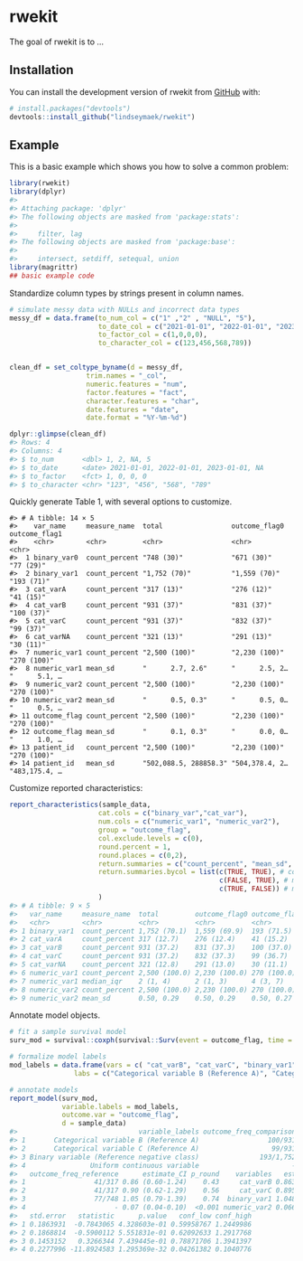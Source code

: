 
<!-- README.md is generated from README.Rmd. Please edit that file -->

# rwekit

<!-- badges: start -->
<!-- badges: end -->

The goal of rwekit is to …

## Installation

You can install the development version of rwekit from
[GitHub](https://github.com/) with:

``` r
# install.packages("devtools")
devtools::install_github("lindseymaek/rwekit")
```

## Example

This is a basic example which shows you how to solve a common problem:

``` r
library(rwekit)
library(dplyr)
#> 
#> Attaching package: 'dplyr'
#> The following objects are masked from 'package:stats':
#> 
#>     filter, lag
#> The following objects are masked from 'package:base':
#> 
#>     intersect, setdiff, setequal, union
library(magrittr)
## basic example code
```

Standardize column types by strings present in column names.

``` r
# simulate messy data with NULLs and incorrect data types
messy_df = data.frame(to_num_col = c("1" ,"2" , "NULL", "5"),
                      to_date_col = c("2021-01-01", "2022-01-01", "2023-01-01", "NULL"),
                      to_factor_col = c(1,0,0,0),
                      to_character_col = c(123,456,568,789))


clean_df = set_coltype_byname(d = messy_df,
                   trim.names = "_col",
                   numeric.features = "num",
                   factor.features = "fact",
                   character.features = "char",
                   date.features = "date",
                   date.format = "%Y-%m-%d")

dplyr::glimpse(clean_df)
#> Rows: 4
#> Columns: 4
#> $ to_num       <dbl> 1, 2, NA, 5
#> $ to_date      <date> 2021-01-01, 2022-01-01, 2023-01-01, NA
#> $ to_factor    <fct> 1, 0, 0, 0
#> $ to_character <chr> "123", "456", "568", "789"
```

Quickly generate Table 1, with several options to customize.

    #> # A tibble: 14 × 5
    #>    var_name     measure_name  total                 outcome_flag0  outcome_flag1
    #>    <chr>        <chr>         <chr>                 <chr>          <chr>        
    #>  1 binary_var0  count_percent "748 (30)"            "671 (30)"     "77 (29)"    
    #>  2 binary_var1  count_percent "1,752 (70)"          "1,559 (70)"   "193 (71)"   
    #>  3 cat_varA     count_percent "317 (13)"            "276 (12)"     "41 (15)"    
    #>  4 cat_varB     count_percent "931 (37)"            "831 (37)"     "100 (37)"   
    #>  5 cat_varC     count_percent "931 (37)"            "832 (37)"     "99 (37)"    
    #>  6 cat_varNA    count_percent "321 (13)"            "291 (13)"     "30 (11)"    
    #>  7 numeric_var1 count_percent "2,500 (100)"         "2,230 (100)"  "270 (100)"  
    #>  8 numeric_var1 mean_sd       "      2.7, 2.6"      "      2.5, 2… "      5.1, …
    #>  9 numeric_var2 count_percent "2,500 (100)"         "2,230 (100)"  "270 (100)"  
    #> 10 numeric_var2 mean_sd       "      0.5, 0.3"      "      0.5, 0… "      0.5, …
    #> 11 outcome_flag count_percent "2,500 (100)"         "2,230 (100)"  "270 (100)"  
    #> 12 outcome_flag mean_sd       "      0.1, 0.3"      "      0.0, 0… "      1.0, …
    #> 13 patient_id   count_percent "2,500 (100)"         "2,230 (100)"  "270 (100)"  
    #> 14 patient_id   mean_sd       "502,088.5, 288858.3" "504,378.4, 2… "483,175.4, …

Customize reported characteristics:

``` r
report_characteristics(sample_data,
                      cat.cols = c("binary_var","cat_var"),
                      num.cols = c("numeric_var1", "numeric_var2"),
                      group = "outcome_flag",
                      col.exclude.levels = c(0),
                      round.percent = 1,
                      round.places = c(0,2),
                      return.summaries = c("count_percent", "mean_sd", "median_iqr"),
                      return.summaries.bycol = list(c(TRUE, TRUE), # count_percent
                                                    c(FALSE, TRUE), # mean_sd
                                                    c(TRUE, FALSE)) # median_iqr
                      )
#> # A tibble: 9 × 5
#>   var_name     measure_name  total         outcome_flag0 outcome_flag1
#>   <chr>        <chr>         <chr>         <chr>         <chr>        
#> 1 binary_var1  count_percent 1,752 (70.1)  1,559 (69.9)  193 (71.5)   
#> 2 cat_varA     count_percent 317 (12.7)    276 (12.4)    41 (15.2)    
#> 3 cat_varB     count_percent 931 (37.2)    831 (37.3)    100 (37.0)   
#> 4 cat_varC     count_percent 931 (37.2)    832 (37.3)    99 (36.7)    
#> 5 cat_varNA    count_percent 321 (12.8)    291 (13.0)    30 (11.1)    
#> 6 numeric_var1 count_percent 2,500 (100.0) 2,230 (100.0) 270 (100.0)  
#> 7 numeric_var1 median_iqr    2 (1, 4)      2 (1, 3)      4 (3, 7)     
#> 8 numeric_var2 count_percent 2,500 (100.0) 2,230 (100.0) 270 (100.0)  
#> 9 numeric_var2 mean_sd       0.50, 0.29    0.50, 0.29    0.50, 0.27
```

Annotate model objects.

``` r
# fit a sample survival model
surv_mod = survival::coxph(survival::Surv(event = outcome_flag, time = numeric_var1) ~ binary_var + cat_var + numeric_var2, data = sample_data)

# formalize model labels
mod_labels = data.frame(vars = c( "cat_varB", "cat_varC", "binary_var1", "numeric_var2"),
                labs = c("Categorical variable B (Reference A)", "Categorical variable C (Reference A)","Binary variable (Reference negative class)","Uniform continuous variable"))

# annotate models
report_model(surv_mod, 
             variable.labels = mod_labels,
             outcome.var = "outcome_flag",
             d = sample_data)
#>                              variable_labels outcome_freq_comparison
#> 1       Categorical variable B (Reference A)                 100/931
#> 2       Categorical variable C (Reference A)                  99/931
#> 3 Binary variable (Reference negative class)               193/1,752
#> 4                Uniform continuous variable                       -
#>   outcome_freq_reference      estimate_CI p_round    variables   estimate
#> 1                 41/317 0.86 (0.60-1.24)    0.43     cat_varB 0.86399411
#> 2                 41/317 0.90 (0.62-1.29)    0.56     cat_varC 0.89559937
#> 3                 77/748 1.05 (0.79-1.39)    0.74  binary_var1 1.04860943
#> 4                      - 0.07 (0.04-0.10)  <0.001 numeric_var2 0.06659688
#>   std.error   statistic      p.value   conf_low conf_high
#> 1 0.1863931  -0.7843065 4.328603e-01 0.59958767 1.2449986
#> 2 0.1868814  -0.5900112 5.551831e-01 0.62092633 1.2917768
#> 3 0.1453152   0.3266344 7.439445e-01 0.78871706 1.3941397
#> 4 0.2277996 -11.8924583 1.295369e-32 0.04261382 0.1040776
```
